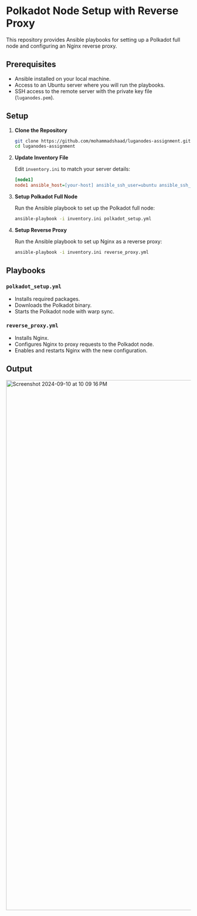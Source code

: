 # Polkadot Node Setup with Reverse Proxy

This repository provides Ansible playbooks for setting up a Polkadot full node and configuring an Nginx reverse proxy.

## Prerequisites

- Ansible installed on your local machine.
- Access to an Ubuntu server where you will run the playbooks.
- SSH access to the remote server with the private key file (`luganodes.pem`).

## Setup

1. **Clone the Repository**

   ```bash
   git clone https://github.com/mohammadshaad/luganodes-assignment.git
   cd luganodes-assignment
   ```

2. **Update Inventory File**

   Edit `inventory.ini` to match your server details:

   ```ini
   [node1]
   node1 ansible_host=[your-host] ansible_ssh_user=ubuntu ansible_ssh_private_key_file=[.pem file path]
   ```

3. **Setup Polkadot Full Node**

   Run the Ansible playbook to set up the Polkadot full node:

   ```bash
   ansible-playbook -i inventory.ini polkadot_setup.yml
   ```

4. **Setup Reverse Proxy**

   Run the Ansible playbook to set up Nginx as a reverse proxy:

   ```bash
   ansible-playbook -i inventory.ini reverse_proxy.yml
   ```

## Playbooks

### `polkadot_setup.yml`

- Installs required packages.
- Downloads the Polkadot binary.
- Starts the Polkadot node with warp sync.

### `reverse_proxy.yml`

- Installs Nginx.
- Configures Nginx to proxy requests to the Polkadot node.
- Enables and restarts Nginx with the new configuration.

## Output
<img width="1440" alt="Screenshot 2024-09-10 at 10 09 16 PM" src="https://github.com/user-attachments/assets/3de5b44b-1f9d-472d-b074-ae8316fb0e38">
